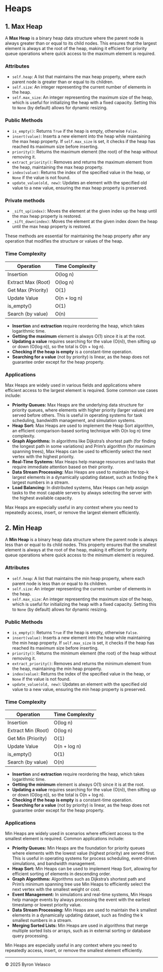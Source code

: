 # **Heaps**

## **1. Max Heap**

A **Max Heap** is a binary heap data structure where the parent node is always greater than or equal to its child nodes. This ensures that the largest element is always at the root of the heap, making it efficient for priority queue operations where quick access to the maximum element is required.

### Attributes

- `self.heap`: A list that maintains the max heap property, where each parent node is greater than or equal to its children.
- `self.size`: An integer representing the current number of elements in the heap.
- `self.max_size`: An integer representing the maximum size of the heap, which is useful for initializing the heap with a fixed capacity. Setting this to `None` (by default) allows for dynamic resizing.

### Public Methods

- `is_empty()`: Returns `True` if the heap is empty, otherwise `False`.
- `insert(value)`: Inserts a new element into the heap while maintaining the max heap property. If `self.max_size` is set, it checks if the heap has reached its maximum size before inserting.
- `priority()`: Returns the maximum element (the root) of the heap without removing it.
- `extract_priority()`: Removes and returns the maximum element from the heap, maintaining the max heap property.
- `index(value)`: Returns the index of the specified value in the heap, or `None` if the value is not found.
- `update_value(old, new)`: Updates an element with the specified old value to a new value, ensuring the max heap property is preserved.

### Private methods

- `_sift_up(index)`: Moves the element at the given index up the heap until the max heap property is restored.
- `_sift_down(index)`: Moves the element at the given index down the heap until the max heap property is restored.

These methods are essential for maintaining the heap property after any operation that modifies the structure or values of the heap.

### Time Complexity

| Operation             | Time Complexity |
|-----------------------|----------------|
| Insertion             | O(log n)       |
| Extract Max (Root)    | O(log n)       |
| Get Max (Priority)    | O(1)           |
| Update Value          | O(n + log n)   |
| is_empty()            | O(1)           |
| Search (by value)     | O(n)           |

- **Insertion** and **extraction** require reordering the heap, which takes logarithmic time.
- **Getting the maximum** element is always O(1) since it is at the root.
- **Updating a value** requires searching for the value (O(n)), then sifting up or down (O(log n)), so the total is O(n + log n).
- **Checking if the heap is empty** is a constant-time operation.
- **Searching for a value** (not by priority) is linear, as the heap does not guarantee order except for the heap property.

### Applications

Max Heaps are widely used in various fields and applications where efficient access to the largest element is required. Some common use cases include:

- **Priority Queues:** Max Heaps are the underlying data structure for priority queues, where elements with higher priority (larger values) are served before others. This is useful in operating systems for task scheduling, bandwidth management, and simulation systems.
- **Heap Sort:** Max Heaps are used to implement the Heap Sort algorithm, an efficient comparison-based sorting technique with O(n log n) time complexity.
- **Graph Algorithms:** In algorithms like Dijkstra’s shortest path (for finding the longest path in some variations) and Prim’s algorithm (for maximum spanning trees), Max Heaps can be used to efficiently select the next vertex with the highest priority.
- **Real-Time Systems:** Max Heaps help manage resources and tasks that require immediate attention based on their priority.
- **Data Stream Processing:** Max Heaps are used to maintain the top-k largest elements in a dynamically updating dataset, such as finding the k largest numbers in a stream.
- **Load Balancing:** In distributed systems, Max Heaps can help assign tasks to the most capable servers by always selecting the server with the highest available capacity.

Max Heaps are especially useful in any context where you need to repeatedly access, insert, or remove the largest element efficiently.

## **2. Min Heap**

A **Min Heap** is a binary heap data structure where the parent node is always less than or equal to its child nodes. This property ensures that the smallest element is always at the root of the heap, making it efficient for priority queue operations where quick access to the minimum element is required.

### Attributes

- `self.heap`: A list that maintains the min heap property, where each parent node is less than or equal to its children.
- `self.size`: An integer representing the current number of elements in the heap.
- `self.max_size`: An integer representing the maximum size of the heap, which is useful for initializing the heap with a fixed capacity. Setting this to `None` (by default) allows for dynamic resizing.

### Public Methods

- `is_empty()`: Returns `True` if the heap is empty, otherwise `False`.
- `insert(value)`: Inserts a new element into the heap while maintaining the min heap property. If `self.max_size` is set, it checks if the heap has reached its maximum size before inserting.
- `priority()`: Returns the minimum element (the root) of the heap without removing it.
- `extract_priority()`: Removes and returns the minimum element from the heap, maintaining the min heap property.
- `index(value)`: Returns the index of the specified value in the heap, or `None` if the value is not found.
- `update_value(old, new)`: Updates an element with the specified old value to a new value, ensuring the min heap property is preserved.

### Time Complexity

| Operation             | Time Complexity |
|-----------------------|----------------|
| Insertion             | O(log n)       |
| Extract Min (Root)    | O(log n)       |
| Get Min (Priority)    | O(1)           |
| Update Value          | O(n + log n)   |
| is_empty()            | O(1)           |
| Search (by value)     | O(n)           |

- **Insertion** and **extraction** require reordering the heap, which takes logarithmic time.
- **Getting the minimum** element is always O(1) since it is at the root.
- **Updating a value** requires searching for the value (O(n)), then sifting up or down (O(log n)), so the total is O(n + log n).
- **Checking if the heap is empty** is a constant-time operation.
- **Searching for a value** (not by priority) is linear, as the heap does not guarantee order except for the heap property.

### Applications

Min Heaps are widely used in scenarios where efficient access to the smallest element is required. Common applications include:

- **Priority Queues:** Min Heaps are the foundation for priority queues where elements with the lowest value (highest priority) are served first. This is useful in operating systems for process scheduling, event-driven simulations, and bandwidth management.
- **Heap Sort:** Min Heaps can be used to implement Heap Sort, allowing for efficient sorting of elements in descending order.
- **Graph Algorithms:** Algorithms such as Dijkstra’s shortest path and Prim’s minimum spanning tree use Min Heaps to efficiently select the next vertex with the smallest weight or cost.
- **Event Management:** In simulations and real-time systems, Min Heaps help manage events by always processing the event with the earliest timestamp or lowest priority value.
- **Data Stream Processing:** Min Heaps are used to maintain the k smallest elements in a dynamically updating dataset, such as finding the k smallest numbers in a stream.
- **Merging Sorted Lists:** Min Heaps are used in algorithms that merge multiple sorted lists or arrays, such as in external sorting or database query processing.

Min Heaps are especially useful in any context where you need to repeatedly access, insert, or remove the smallest element efficiently.

---
© 2025 Byron Velasco